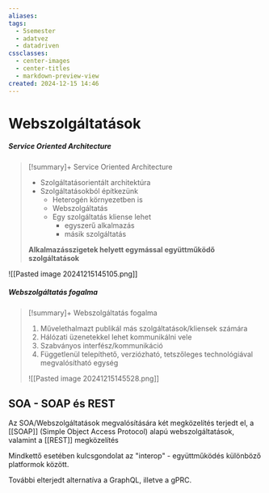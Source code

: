 ```yaml
---
aliases: 
tags:
  - 5semester
  - adatvez
  - datadriven
cssclasses:
  - center-images
  - center-titles
  - markdown-preview-view
created: 2024-12-15 14:46
---
```


# Webszolgáltatások

##### Service Oriented Architecture

>[!summary]+ Service Oriented Architecture
>- Szolgáltatásorientált architektúra
>- Szolgáltatásokból építkezünk
>	- Heterogén környezetben is
>	- Webszolgáltatás
>	- Egy szolgáltatás kliense lehet
>		- egyszerű alkalmazás
>		- másik szolgáltatás
>
>**Alkalmazásszigetek helyett egymással együttműködő szolgáltatások**

![[Pasted image 20241215145105.png]]
##### Webszolgáltatás fogalma

>[!summary]+ Webszolgáltatás fogalma
>1. Művelethalmazt publikál más szolgáltatások/kliensek számára
>2. Hálózati üzenetekkel lehet kommunikálni vele
>3. Szabványos interfész/kommunikáció
>4. Függetlenül telepíthető, verziózható, tetszőleges technológiával megvalósítható egység
>
>![[Pasted image 20241215145528.png]]

## SOA - SOAP és REST

Az SOA/Webszolgáltatások megvalósítására két megközelítés terjedt el, a [[SOAP]] (Simple Object Access Protocol) alapú webszolgáltatások, valamint a [[REST]] megközelítés

Mindkettő esetében kulcsgondolat az "interop" - együttműködés különböző platformok között.

További elterjedt alternatíva a GraphQL, illetve a gPRC.